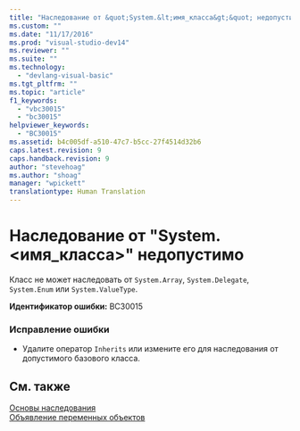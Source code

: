 ```yaml
---
title: "Наследование от &quot;System.&lt;имя_класса&gt;&quot; недопустимо | Microsoft Docs"
ms.custom: ""
ms.date: "11/17/2016"
ms.prod: "visual-studio-dev14"
ms.reviewer: ""
ms.suite: ""
ms.technology: 
  - "devlang-visual-basic"
ms.tgt_pltfrm: ""
ms.topic: "article"
f1_keywords: 
  - "vbc30015"
  - "bc30015"
helpviewer_keywords: 
  - "BC30015"
ms.assetid: b4c005df-a510-47c7-b5cc-27f4514d32b6
caps.latest.revision: 9
caps.handback.revision: 9
author: "stevehoag"
ms.author: "shoag"
manager: "wpickett"
translationtype: Human Translation
---
```

# Наследование от &quot;System.&lt;имя_класса&gt;&quot; недопустимо
Класс не может наследовать от `System.Array`, `System.Delegate`, `System.Enum` или `System.ValueType`.  
  
 **Идентификатор ошибки:** BC30015  
  
### Исправление ошибки  
  
-   Удалите оператор `Inherits` или измените его для наследования от допустимого базового класса.  
  
## См. также  
 [Основы наследования](../../visual-basic/programming-guide/language-features/objects-and-classes/inheritance-basics.md)   
 [Объявление переменных объектов](../../visual-basic/programming-guide/language-features/variables/object-variable-declaration.md)